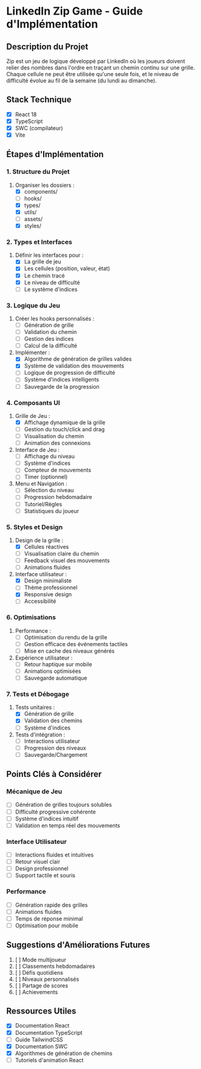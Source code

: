 # LinkedIn Zip Game - Guide d'Implémentation

## Description du Projet
Zip est un jeu de logique développé par LinkedIn où les joueurs doivent relier des nombres dans l'ordre en traçant un chemin continu sur une grille. Chaque cellule ne peut être utilisée qu'une seule fois, et le niveau de difficulté évolue au fil de la semaine (du lundi au dimanche).

## Stack Technique
- [x] React 18
- [x] TypeScript
- [x] SWC (compilateur)
- [x] Vite

## Étapes d'Implémentation

### 1. Structure du Projet
1. Organiser les dossiers :
   - [x] components/
   - [ ] hooks/
   - [x] types/
   - [x] utils/
   - [ ] assets/
   - [x] styles/

### 2. Types et Interfaces
1. Définir les interfaces pour :
   - [x] La grille de jeu
   - [x] Les cellules (position, valeur, état)
   - [x] Le chemin tracé
   - [x] Le niveau de difficulté
   - [ ] Le système d'indices

### 3. Logique du Jeu
1. Créer les hooks personnalisés :
   - [ ] Génération de grille
   - [ ] Validation du chemin
   - [ ] Gestion des indices
   - [ ] Calcul de la difficulté

2. Implémenter :
   - [x] Algorithme de génération de grilles valides
   - [x] Système de validation des mouvements
   - [ ] Logique de progression de difficulté
   - [ ] Système d'indices intelligents
   - [ ] Sauvegarde de la progression

### 4. Composants UI
1. Grille de Jeu :
   - [x] Affichage dynamique de la grille
   - [ ] Gestion du touch/click and drag
   - [ ] Visualisation du chemin
   - [ ] Animation des connexions

2. Interface de Jeu :
   - [ ] Affichage du niveau
   - [ ] Système d'indices
   - [ ] Compteur de mouvements
   - [ ] Timer (optionnel)

3. Menu et Navigation :
   - [ ] Sélection du niveau
   - [ ] Progression hebdomadaire
   - [ ] Tutoriel/Règles
   - [ ] Statistiques du joueur

### 5. Styles et Design
1. Design de la grille :
   - [x] Cellules réactives
   - [ ] Visualisation claire du chemin
   - [ ] Feedback visuel des mouvements
   - [ ] Animations fluides

2. Interface utilisateur :
   - [x] Design minimaliste
   - [ ] Thème professionnel
   - [x] Responsive design
   - [ ] Accessibilité

### 6. Optimisations
1. Performance :
   - [ ] Optimisation du rendu de la grille
   - [ ] Gestion efficace des événements tactiles
   - [ ] Mise en cache des niveaux générés

2. Expérience utilisateur :
   - [ ] Retour haptique sur mobile
   - [ ] Animations optimisées
   - [ ] Sauvegarde automatique

### 7. Tests et Débogage
1. Tests unitaires :
   - [x] Génération de grille
   - [x] Validation des chemins
   - [ ] Système d'indices

2. Tests d'intégration :
   - [ ] Interactions utilisateur
   - [ ] Progression des niveaux
   - [ ] Sauvegarde/Chargement

## Points Clés à Considérer

### Mécanique de Jeu
- [ ] Génération de grilles toujours solubles
- [ ] Difficulté progressive cohérente
- [ ] Système d'indices intuitif
- [ ] Validation en temps réel des mouvements

### Interface Utilisateur
- [ ] Interactions fluides et intuitives
- [ ] Retour visuel clair
- [ ] Design professionnel
- [ ] Support tactile et souris

### Performance
- [ ] Génération rapide des grilles
- [ ] Animations fluides
- [ ] Temps de réponse minimal
- [ ] Optimisation pour mobile

## Suggestions d'Améliorations Futures
1. [ ] Mode multijoueur
2. [ ] Classements hebdomadaires
3. [ ] Défis quotidiens
4. [ ] Niveaux personnalisés
5. [ ] Partage de scores
6. [ ] Achievements

## Ressources Utiles
- [x] Documentation React
- [x] Documentation TypeScript
- [ ] Guide TailwindCSS
- [x] Documentation SWC
- [x] Algorithmes de génération de chemins
- [ ] Tutoriels d'animation React